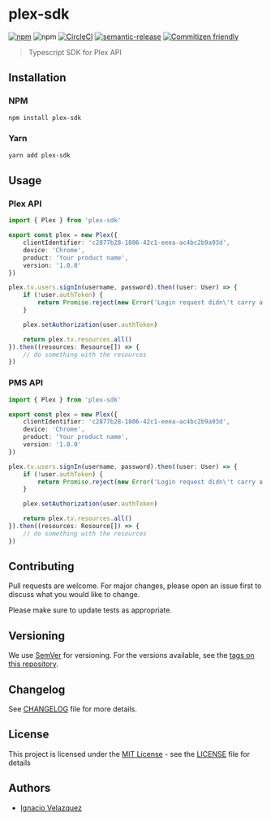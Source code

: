 # plex-sdk

[![npm](https://img.shields.io/npm/v/plex-sdk?color=red&logo=npm&style=for-the-badge)](https://www.npmjs.com/package/plex-sdk)
![npm](https://img.shields.io/npm/dm/plex-sdk?color=blue&logo=npm&style=for-the-badge)
[![CircleCI](https://img.shields.io/circleci/build/gh/nass600/plex-sdk?logo=circleci\&style=for-the-badge)](https://app.circleci.com/pipelines/github/nass600)
[![semantic-release](https://img.shields.io/badge/%20%20%F0%9F%93%A6%F0%9F%9A%80-semantic--release-e10079.svg?style=for-the-badge)](https://github.com/semantic-release/semantic-relesase)
[![Commitizen friendly](https://img.shields.io/badge/commitizen-friendly-brightgreen.svg?style=for-the-badge\&logo=github)](http://commitizen.github.io/cz-cli/)

> Typescript SDK for Plex API

## Installation

### NPM

```bash
npm install plex-sdk
```

### Yarn

```bash
yarn add plex-sdk
```

## Usage

### Plex API

```typescript
import { Plex } from 'plex-sdk'

export const plex = new Plex({
    clientIdentifier: 'c2877b28-1806-42c1-eeea-ac4bc2b9a93d',
    device: 'Chrome',
    product: 'Your product name',
    version: '1.0.0'
})

plex.tv.users.signIn(username, password).then((user: User) => {
    if (!user.authToken) {
        return Promise.reject(new Error('Login request didn\'t carry a valid token'))
    }

    plex.setAuthorization(user.authToken)

    return plex.tv.resources.all()
}).then((resources: Resource[]) => {
    // do something with the resources
})
```

### PMS API

```typescript
import { Plex } from 'plex-sdk'

export const plex = new Plex({
    clientIdentifier: 'c2877b28-1806-42c1-eeea-ac4bc2b9a93d',
    device: 'Chrome',
    product: 'Your product name',
    version: '1.0.0'
})

plex.tv.users.signIn(username, password).then((user: User) => {
    if (!user.authToken) {
        return Promise.reject(new Error('Login request didn\'t carry a valid token'))
    }

    plex.setAuthorization(user.authToken)

    return plex.tv.resources.all()
}).then((resources: Resource[]) => {
    // do something with the resources
})
```

## Contributing

Pull requests are welcome. For major changes, please open an issue first to discuss what you would like to change.

Please make sure to update tests as appropriate.

## Versioning

We use [SemVer](http://semver.org/) for versioning. For the versions available, see the [tags on this repository](https://github.com/nass600/plex-sdk/tags).

## Changelog

See [CHANGELOG](CHANGELOG.md) file for more details.

## License

This project is licensed under the [MIT License](https://opensource.org/licenses/MIT) - see the [LICENSE](LICENSE.md) file for details

## Authors

-   [Ignacio Velazquez](https://ignaciovelazquez.es)
